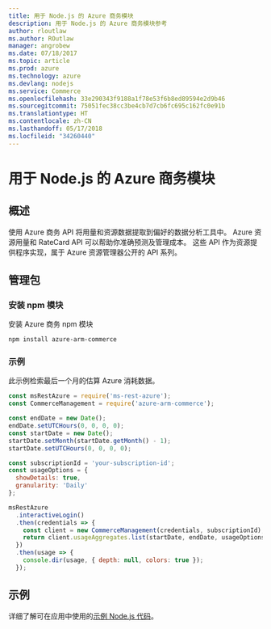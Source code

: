 ```yaml
---
title: 用于 Node.js 的 Azure 商务模块
description: 用于 Node.js 的 Azure 商务模块参考
author: rloutlaw
ms.author: ROutlaw
manager: angrobew
ms.date: 07/18/2017
ms.topic: article
ms.prod: azure
ms.technology: azure
ms.devlang: nodejs
ms.service: Commerce
ms.openlocfilehash: 33e290343f9188a1f78e53f6b8ed89594e2d9b46
ms.sourcegitcommit: 75051fec38cc3be4cb7d7cb6fc695c162fc0e91b
ms.translationtype: HT
ms.contentlocale: zh-CN
ms.lasthandoff: 05/17/2018
ms.locfileid: "34260440"
---
```

# <a name="azure-commerce-modules-for-nodejs"></a>用于 Node.js 的 Azure 商务模块

## <a name="overview"></a>概述

使用 Azure 商务 API 将用量和资源数据提取到偏好的数据分析工具中。 Azure 资源用量和 RateCard API 可以帮助你准确预测及管理成本。 这些 API 作为资源提供程序实现，属于 Azure 资源管理器公开的 API 系列。

## <a name="management-package"></a>管理包

### <a name="install-the-npm-module"></a>安装 npm 模块

安装 Azure 商务 npm 模块

```bash
npm install azure-arm-commerce
```

### <a name="example"></a>示例

此示例检索最后一个月的估算 Azure 消耗数据。

```javascript
const msRestAzure = require('ms-rest-azure');
const CommerceManagement = require('azure-arm-commerce');

const endDate = new Date();
endDate.setUTCHours(0, 0, 0, 0);
const startDate = new Date();
startDate.setMonth(startDate.getMonth() - 1);
startDate.setUTCHours(0, 0, 0, 0);

const subscriptionId = 'your-subscription-id';
const usageOptions = {
  showDetails: true,
  granularity: 'Daily'
};

msRestAzure
  .interactiveLogin()
  .then(credentials => {
    const client = new CommerceManagement(credentials, subscriptionId);
    return client.usageAggregates.list(startDate, endDate, usageOptions);
  })
  .then(usage => {
    console.dir(usage, { depth: null, colors: true });
  });
```

## <a name="samples"></a>示例

详细了解可在应用中使用的[示例 Node.js 代码](https://azure.microsoft.com/resources/samples/?platform=nodejs)。
